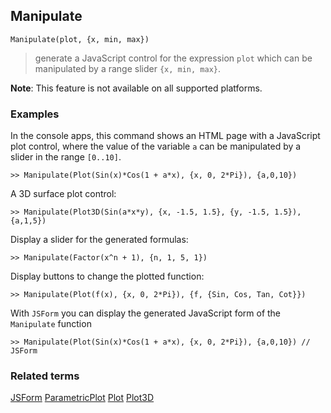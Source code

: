 ## Manipulate

```
Manipulate(plot, {x, min, max})  
```

> generate a JavaScript control for the expression `plot` which can be manipulated by a range slider `{x, min, max}`.
	 
**Note**: This feature is not available on all supported platforms.

### Examples

In the console apps, this command shows an HTML page with a JavaScript plot control, 
where the value of the variable `a` can be manipulated by a slider in the range `[0..10]`.
 
```
>> Manipulate(Plot(Sin(x)*Cos(1 + a*x), {x, 0, 2*Pi}), {a,0,10}) 
```

A 3D surface plot control:

```
>> Manipulate(Plot3D(Sin(a*x*y), {x, -1.5, 1.5}, {y, -1.5, 1.5}), {a,1,5})
```

Display a slider for the generated formulas:

```
>> Manipulate(Factor(x^n + 1), {n, 1, 5, 1})
```

Display buttons to change the plotted function:

```
>> Manipulate(Plot(f(x), {x, 0, 2*Pi}), {f, {Sin, Cos, Tan, Cot}})
```

With `JSForm` you can display the generated JavaScript form of the `Manipulate` function

```
>> Manipulate(Plot(Sin(x)*Cos(1 + a*x), {x, 0, 2*Pi}), {a,0,10}) // JSForm
```

### Related terms 
[JSForm](JSForm.md) [ParametricPlot](ParametricPlot.md) [Plot](Plot.md) [Plot3D](Plot3D.md)